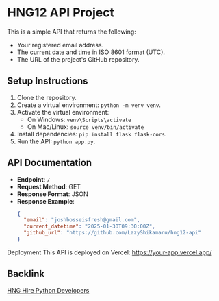 # HNG12 API Project

This is a simple API that returns the following:
- Your registered email address.
- The current date and time in ISO 8601 format (UTC).
- The URL of the project's GitHub repository.

## Setup Instructions


1. Clone the repository.
2. Create a virtual environment: `python -m venv venv`.
3. Activate the virtual environment:
   - On Windows: `venv\Scripts\activate`
   - On Mac/Linux: `source venv/bin/activate`
4. Install dependencies: `pip install flask flask-cors`.
5. Run the API: `python app.py`.

## API Documentation
- **Endpoint**: `/`
- **Request Method**: GET
- **Response Format**: JSON
- **Response Example**:
  ```json
  {
    "email": "joshbosseisfresh@gmail.com",
    "current_datetime": "2025-01-30T09:30:00Z",
    "github_url": "https://github.com/LazyShikamaru/hng12-api"
  }

Deployment
This API is deployed on Vercel: https://your-app.vercel.app/

## Backlink
[HNG Hire Python Developers](https://hng.tech/hire/python-developers)
